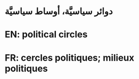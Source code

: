 # دوائر سياسيَّة، أوساط سياسيَّة

# EN: political circles

# FR: cercles politiques; milieux politiques
